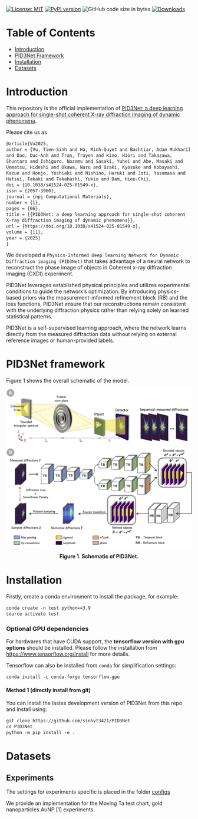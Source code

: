 [![License: MIT](https://img.shields.io/badge/License-MIT-yellow.svg)](https://opensource.org/licenses/MIT)
[![PyPI version](https://badge.fury.io/py/pid3net.svg)](https://badge.fury.io/py/pid3net)
![GitHub code size in bytes](https://img.shields.io/github/languages/code-size/sinhvt3421/pid3net)
[![Downloads](https://pepy.tech/badge/pid3net)](https://pepy.tech/project/pid3net)


# Table of Contents

* [Introduction](#introduction)
* [PID3Net Framework](#pid3net-framework)
* [Installation](#installation)
* [Datasets](#datasets)
<!-- * [Usage](#usage)
* [References](#references) -->

<a name="introduction"></a>

# Introduction
This repository is the official implementation of [PID3Net: a deep learning approach for single-shot coherent X-ray diffraction imaging of dynamic phenomena](https://www.nature.com/articles/s41524-025-01549-x).

Please cite us as

```
@article{Vu2025,
author = {Vu, Tien-Sinh and Ha, Minh-Quyet and Bachtiar, Adam Mukharil and Dao, Duc-Anh and Tran, Truyen and Kino, Hiori and Takazawa, Shuntaro and Ishiguro, Nozomu and Sasaki, Yuhei and Abe, Masaki and Uematsu, Hideshi and Okawa, Naru and Ozaki, Kyosuke and Kobayashi, Kazuo and Honjo, Yoshiaki and Nishino, Haruki and Joti, Yasumasa and Hatsui, Takaki and Takahashi, Yukio and Dam, Hieu-Chi},
doi = {10.1038/s41524-025-01549-x},
issn = {2057-3960},
journal = {npj Computational Materials},
number = {1},
pages = {66},
title = {{PID3Net: a deep learning approach for single-shot coherent X-ray diffraction imaging of dynamic phenomena}},
url = {https://doi.org/10.1038/s41524-025-01549-x},
volume = {11},
year = {2025}
}
```

We developed a `Physics-Informed Deep learning Network for Dynamic Diffraction imaging (PID3Net)` that takes advantage of a neural network to reconstruct the phase image of objects in Coherent x-ray diffraction imaging (CXDI) experiment.

 PID3Net leverages established physical principles and utilizes experimental conditions to guide the network’s optimization. By introducing physics-based priors via the measurement-informed refinement block (RB) and the loss functions, PID3Net ensure that our reconstructions remain consistent with the underlying diffraction physics rather than relying solely on learned statistical patterns.

PID3Net is a self-supervised learning approach, where the network learns directly from the measured diffraction data without relying on external reference images or human-provided labels.

<a name="pid3net-framework"></a>

# PID3Net framework

Figure 1 shows the overall schematic of the model.

![Model architecture](resources/model_semantic.jpg)

<div align='center'><strong>Figure 1. Schematic of  PID3Net.</strong></div>

<a name="usage"></a>

# Installation

Firstly, create a conda environment to install the package, for example:
```
conda create -n test python==3.9
source activate test
```

### Optional GPU dependencies

For hardwares that have CUDA support, the <b>tensorflow version with gpu options</b> should be installed. Please follow the installation from https://www.tensorflow.org/install for more details.

Tensorflow can  also be installed from ```conda``` for simplification settings:
```
conda install -c conda-forge tensorflow-gpu
```

#### Method 1 (directly install from git)
You can install the lastes development version of PID3Net from this repo and install using:
```
git clone https://github.com/sinhvt3421/PID3Net
cd PID3Net
python -m pip install -e .
```

<a name="dataset"></a>

# Datasets

## Experiments

The settings for experiments specific is placed in the folder [configs](configs)

We provide an implementation for the Moving Ta test chart, gold nanoparticles AuNP [1] experiments.